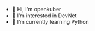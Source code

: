 - 👋 Hi, I’m openkuber
- 👀 I’m interested in DevNet
- 🌱 I’m currently learning Python

<!---
openkuber/openkuber is a ✨ special ✨ repository because its `README.md` (this file) appears on your GitHub profile.
You can click the Preview link to take a look at your changes.
--->
